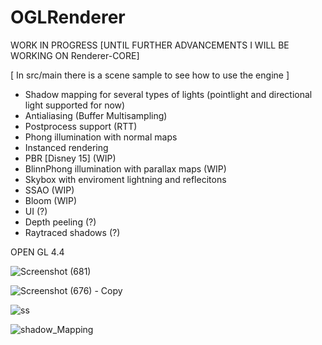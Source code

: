 # OGLRenderer

WORK IN PROGRESS
[UNTIL FURTHER ADVANCEMENTS I WILL BE WORKING ON Renderer-CORE]

[ In src/main there is a scene sample to see how to use the engine ]


- Shadow mapping for several types of lights (pointlight and directional light supported for now)
- Antialiasing (Buffer Multisampling)
- Postprocess support (RTT)
- Phong illumination with normal maps
- Instanced rendering
- PBR [Disney 15] (WIP)
- BlinnPhong illumination with parallax maps (WIP)
- Skybox with enviroment lightning and reflecitons
- SSAO (WIP)
- Bloom (WIP)
- UI (?)
- Depth peeling (?)
- Raytraced shadows (?)

OPEN GL 4.4

![Screenshot (681)](https://user-images.githubusercontent.com/79087129/235375253-89756f53-1b3a-47de-a9c9-31adb8423a06.jpg)



![Screenshot (676) - Copy](https://user-images.githubusercontent.com/79087129/235357252-04a7d0d6-2485-472e-a0b7-b331a6500180.jpg)


![ss](https://user-images.githubusercontent.com/79087129/228952151-e5542f66-9961-48bf-b8f1-b8fc74d1ec3f.png)


![shadow_Mapping](https://user-images.githubusercontent.com/79087129/226458667-4d74b6d3-93c3-4782-bd9f-94ce423f9fa9.gif)
